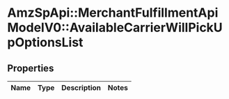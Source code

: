 # AmzSpApi::MerchantFulfillmentApiModelV0::AvailableCarrierWillPickUpOptionsList

## Properties
Name | Type | Description | Notes
------------ | ------------- | ------------- | -------------


